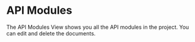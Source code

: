 # API Modules

The API Modules View shows you all the API modules in the project. You can edit and delete the documents.
